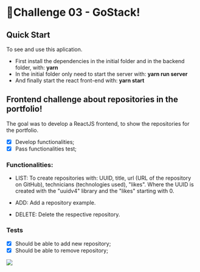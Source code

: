 # 🚀Challenge 03 - GoStack!

## Quick Start
To see and use this aplication.
- First install the dependencies in the initial folder and in the backend folder, with: **yarn**
- In the initial folder only need to start the server with: **yarn run server**
- And finally start the react front-end with: **yarn start**

## Frontend challenge about repositories in the portfolio!
The goal was to develop a ReactJS frontend, to show the repositories for the portfolio.
- [X] Develop functionalities;
- [X] Pass functionalities test;

### Functionalities:
- LIST: To create repositories with: UUID, title, url (URL of the repository on GitHub), technicians (technologies used), "likes". Where the UUID is created with the "uuidv4" library and the "likes" starting with 0.

- ADD: Add a repository example.

- DELETE: Delete the respective repository.

### Tests

- [X] Should be able to add new repository;
- [X] Should be able to remove repository;

![](https://user-images.githubusercontent.com/40183867/79801815-3130ab80-8335-11ea-9191-1be4f11c302c.png)
